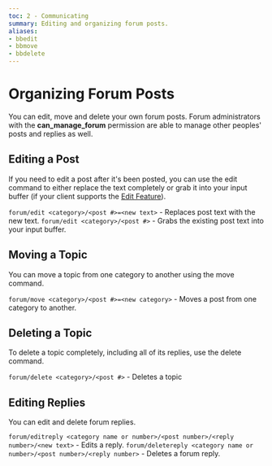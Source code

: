 ```yaml
---
toc: 2 - Communicating
summary: Editing and organizing forum posts.
aliases:
- bbedit
- bbmove
- bbdelete
---
```

# Organizing Forum Posts

You can edit, move and delete your own forum posts.  Forum administrators with the **can\_manage\_forum** permission are able to manage other peoples' posts and replies as well.

## Editing a Post

If you need to edit a post after it's been posted, you can use the edit command to either replace the text completely or grab it into your input buffer (if your client supports the [Edit Feature](/help/edit)).

`forum/edit <category>/<post #>=<new text>` - Replaces post text with the new text.
`forum/edit <category>/<post #>` - Grabs the existing post text into your input buffer.

## Moving a Topic

You can move a topic from one category to another using the move command.

`forum/move <category>/<post #>=<new category>` - Moves a post from one category to another.

## Deleting a Topic

To delete a topic completely, including all of its replies, use the delete command.

`forum/delete <category>/<post #>` - Deletes a topic
  
## Editing Replies

You can edit and delete forum replies.

`forum/editreply <category name or number>/<post number>/<reply number>/<new text>` - Edits a reply.
`forum/deletereply <category name or number>/<post number>/<reply number>` - Deletes a forum reply.